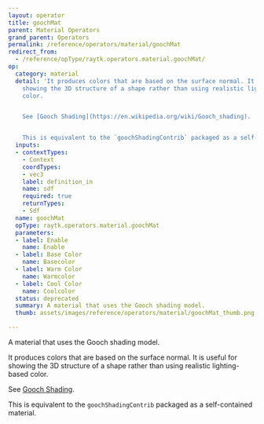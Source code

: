 ```yaml
---
layout: operator
title: goochMat
parent: Material Operators
grand_parent: Operators
permalink: /reference/operators/material/goochMat
redirect_from:
  - /reference/opType/raytk.operators.material.goochMat/
op:
  category: material
  detail: 'It produces colors that are based on the surface normal. It is useful for
    showing the 3D structure of a shape rather than using realistic lighting-based
    color.


    See [Gooch Shading](https://en.wikipedia.org/wiki/Gooch_shading).


    This is equivalent to the `goochShadingContrib` packaged as a self-contained material.'
  inputs:
  - contextTypes:
    - Context
    coordTypes:
    - vec3
    label: definition_in
    name: sdf
    required: true
    returnTypes:
    - Sdf
  name: goochMat
  opType: raytk.operators.material.goochMat
  parameters:
  - label: Enable
    name: Enable
  - label: Base Color
    name: Basecolor
  - label: Warm Color
    name: Warmcolor
  - label: Cool Color
    name: Coolcolor
  status: deprecated
  summary: A material that uses the Gooch shading model.
  thumb: assets/images/reference/operators/material/goochMat_thumb.png

---
```



A material that uses the Gooch shading model.

It produces colors that are based on the surface normal. It is useful for showing the 3D structure of a shape rather than using realistic lighting-based color.

See [Gooch Shading](https://en.wikipedia.org/wiki/Gooch_shading).

This is equivalent to the `goochShadingContrib` packaged as a self-contained material.